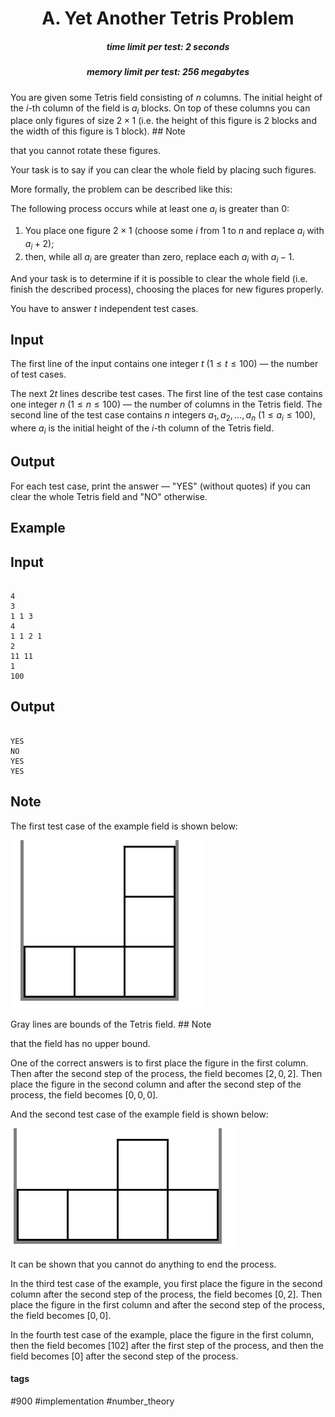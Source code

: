 <h1 style='text-align: center;'> A. Yet Another Tetris Problem</h1>

<h5 style='text-align: center;'>time limit per test: 2 seconds</h5>
<h5 style='text-align: center;'>memory limit per test: 256 megabytes</h5>

You are given some Tetris field consisting of $n$ columns. The initial height of the $i$-th column of the field is $a_i$ blocks. On top of these columns you can place only figures of size $2 \times 1$ (i.e. the height of this figure is $2$ blocks and the width of this figure is $1$ block). ## Note

 that you cannot rotate these figures.

Your task is to say if you can clear the whole field by placing such figures.

More formally, the problem can be described like this:

The following process occurs while at least one $a_i$ is greater than $0$:

1. You place one figure $2 \times 1$ (choose some $i$ from $1$ to $n$ and replace $a_i$ with $a_i + 2$);
2. then, while all $a_i$ are greater than zero, replace each $a_i$ with $a_i - 1$.

And your task is to determine if it is possible to clear the whole field (i.e. finish the described process), choosing the places for new figures properly.

You have to answer $t$ independent test cases.

## Input

The first line of the input contains one integer $t$ ($1 \le t \le 100$) — the number of test cases.

The next $2t$ lines describe test cases. The first line of the test case contains one integer $n$ ($1 \le n \le 100$) — the number of columns in the Tetris field. The second line of the test case contains $n$ integers $a_1, a_2, \dots, a_n$ ($1 \le a_i \le 100$), where $a_i$ is the initial height of the $i$-th column of the Tetris field.

## Output

For each test case, print the answer — "YES" (without quotes) if you can clear the whole Tetris field and "NO" otherwise.

## Example

## Input


```

4
3
1 1 3
4
1 1 2 1
2
11 11
1
100

```
## Output


```

YES
NO
YES
YES

```
## Note

The first test case of the example field is shown below:

![](images/c3b3d19786c16dfd52f9729d83217c7154a5852f.png)

Gray lines are bounds of the Tetris field. ## Note

 that the field has no upper bound.

One of the correct answers is to first place the figure in the first column. Then after the second step of the process, the field becomes $[2, 0, 2]$. Then place the figure in the second column and after the second step of the process, the field becomes $[0, 0, 0]$.

And the second test case of the example field is shown below:

![](images/9e670fa3eabfebd5ecdfa6085157f1f4ccfe494e.png)

It can be shown that you cannot do anything to end the process.

In the third test case of the example, you first place the figure in the second column after the second step of the process, the field becomes $[0, 2]$. Then place the figure in the first column and after the second step of the process, the field becomes $[0, 0]$.

In the fourth test case of the example, place the figure in the first column, then the field becomes $[102]$ after the first step of the process, and then the field becomes $[0]$ after the second step of the process.



#### tags 

#900 #implementation #number_theory 